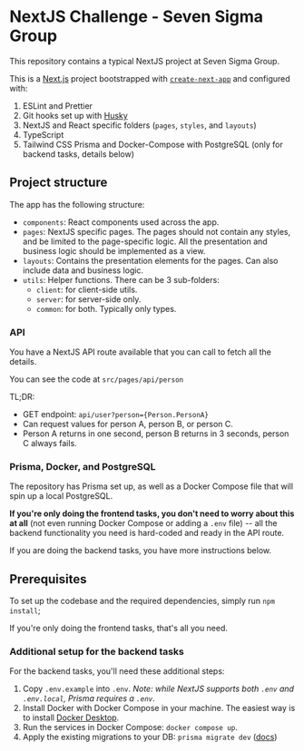 # NextJS Challenge - Seven Sigma Group

This repository contains a typical NextJS project at Seven Sigma Group.

This is a [Next.js](https://nextjs.org/) project bootstrapped with [`create-next-app`](https://github.com/vercel/next.js/tree/canary/packages/create-next-app) and configured with:

1. ESLint and Prettier
2. Git hooks set up with [Husky](https://typicode.github.io/husky/)
3. NextJS and React specific folders (`pages`, `styles`, and `layouts`)
4. TypeScript
5. Tailwind CSS
Prisma and Docker-Compose with PostgreSQL (only for backend tasks, details below)

## Project structure

The app has the following structure:

- `components`: React components used across the app.
- `pages`: NextJS specific pages. The pages should not contain any styles, and be limited to the page-specific logic.
  All the presentation and business logic should be implemented as a view.
- `layouts`: Contains the presentation elements for the pages. Can also include data and business logic.
- `utils`: Helper functions. There can be 3 sub-folders:
  - `client`: for client-side utils.
  - `server`: for server-side only.
  - `common`: for both. Typically only types.

### API

You have a NextJS API route available that you can call to fetch all the details.

You can see the code at `src/pages/api/person`

TL;DR:
- GET endpoint: `api/user?person={Person.PersonA}`
- Can request values for person A, person B, or person C.
- Person A returns in one second, person B returns in 3 seconds, person C always fails.

### Prisma, Docker, and PostgreSQL

The repository has Prisma set up, as well as a Docker Compose file that will spin up a
local PostgreSQL.

**If you're only doing the frontend tasks, you don't need to worry about this at all** (not even
running Docker Compose or adding a `.env` file) -- all the backend functionality you need is
hard-coded and ready in the API route.

If you are doing the backend tasks, you have more instructions below.


## Prerequisites

To set up the codebase and the required dependencies, simply run `npm install`;

If you're only doing the frontend tasks, that's all you need.

### Additional setup for the backend tasks
For the backend tasks, you'll need these additional steps:

1. Copy `.env.example` into `.env`. _Note: while NextJS supports both `.env` and `.env.local`, Prisma requires a `.env`_.
2. Install Docker with Docker Compose in your machine. The easiest way is to install [Docker Desktop](https://www.docker.com/products/docker-desktop/).
3. Run the services in Docker Compose: `docker compose up`.
4. Apply the existing migrations to your DB: `prisma migrate dev` ([docs](https://www.prisma.io/docs/orm/reference/prisma-cli-reference#migrate-dev))
